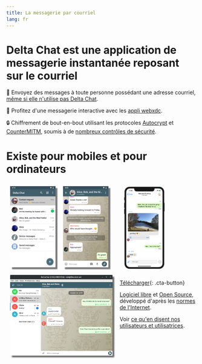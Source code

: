 ```yaml
---
title: La messagerie par courriel
lang: fr
---
```


# Delta Chat est une application de messagerie instantanée reposant sur le courriel

💬 Envoyez des messages à toute personne possédant une adresse courriel, [même si elle n'utilise pas Delta Chat](https://www.youtube-nocookie.com/embed/8LbrGXKZN70).

🥳 Profitez d'une messagerie interactive avec les [appli webxdc](https://webxdc.org).

🔒 Chiffrement de bout-en-bout utilisant les protocoles [Autocrypt](https://autocrypt.org) et [CounterMITM](https://countermitm.readthedocs.io/en/latest/new.html), soumis à de [nombreux contrôles de sécurité](https://delta.chat/en/2023-03-27-third-independent-security-audit). 

# Existe pour mobiles et pour ordinateurs


<img src="../assets/blog/screenshots/2019-12-17-delta-chat-google-play-release-chat-list-light.png" width="120" 
style="float: left; margin: 10px;display: block;box-shadow: 5px 5px 2px #777;" alt="A screenshot of Delta Chat on Android showing chat list" /> 
<img src="../assets/blog/screenshots/2019-12-17-delta-chat-google-play-release-group-light.png" width="120" 
style="float: left; margin: 10px;display: block;box-shadow: 5px 5px 2px #777;" alt="A screenshot of Delta Chat on Android showing a chat" /> 

<img src="../assets/blog/desktop-screenshot.png" width="280" style="float:left; margin: 10px" alt="A screenshot of Delta Chat on desktop" /> 

<img src="../assets/blog/screenshots/2020-01-09-delta-chat-iOS-weekend-group-chat.png" width="110" style="margin: 10px" alt="A screenshot of Delta Chat on IOS" /> 

[Télécharger](https://get.delta.chat){: .cta-button}

[Logiciel libre](https://fr.wikipedia.org/wiki/Logiciel_libre)
et [Open Source](https://fr.wikipedia.org/wiki/Open_source), développé d'après les [normes de l'Internet](https://github.com/deltachat/deltachat-core-rust/blob/master/standards.md). 

Voir [ce qu'en disent nos utilisateurs et utilisatrices](user-voices).

